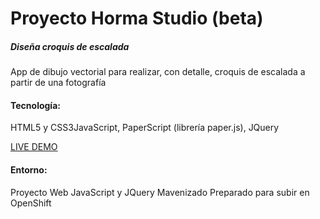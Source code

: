 <h1>Proyecto Horma Studio (beta)</h1>
<h5>Diseña croquis de escalada</h5>
App de dibujo vectorial para realizar, con detalle, croquis de escalada a partir de una fotografía

<h4>Tecnología:</h4>
HTML5 y CSS3JavaScript, PaperScript (librería paper.js), JQuery

<a href="http://studio-horma.rhcloud.com/">LIVE DEMO</a>

<h4>Entorno:</h4>
Proyecto Web JavaScript y JQuery
Mavenizado
Preparado para subir en OpenShift
